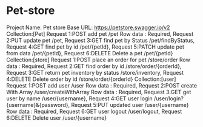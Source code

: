 # Pet-store
Project Name: Pet store
Base URL: https://petstore.swagger.io/v2
Collection:[Pet]
            Request 1:POST add pet  /pet
                      Row data : Required,
            Request 2:PUT update pet /pet,
            Request 3:GET find pet by Status  /pet/findByStatus,
            Request 4:GET find pet by id     /pet/{petId},
            Request 5:PATCH update pet from data /pet/{petId}, 
            Request 6:DELETE Delete a pet  /pet/{petId}
Collection:[store]
            Request 1:POST place an order for pet  /store/order
                      Row data : Required,
            Request 2:GET find order by id  /store/order/{orderId},
            Request 3:GET return pet inventory by status  /store/inventory,
            Request 4:DELETE Delete order by id /store/order/{orderId}
Collection:[user]
            Request 1:POST add user /user
                      Row data : Required,
            Request 2:POST create With Array   /user/createWithArray 
                      Row data : Required,
            Request 3:GET get user by name /user/{username},
            Request 4:GET user login   /user/login?{username}&{password},
            Request 5:PUT updated user /user/{username}
                      Row data : Required,
            Request 6:GET user logout /user/logout,
            Request 6:DELETE Delete user  /user/{username} 
